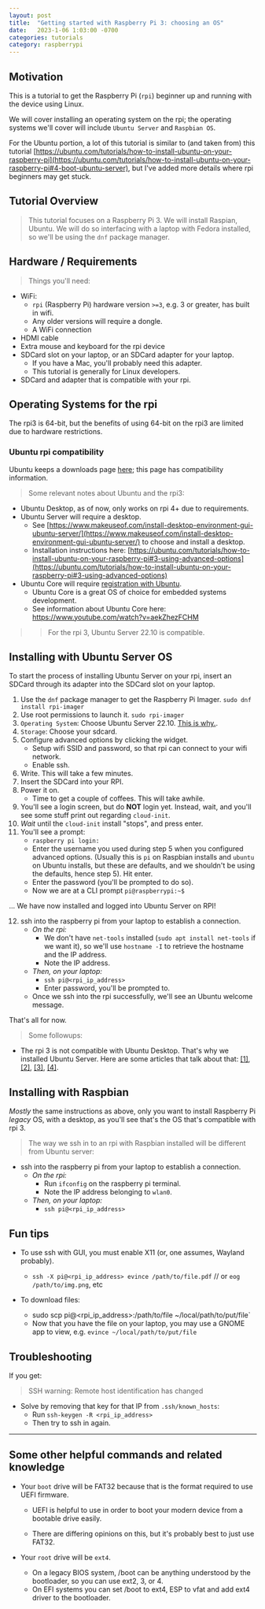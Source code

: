 ```yaml
---
layout: post
title:  "Getting started with Raspberry Pi 3: choosing an OS"
date:   2023-1-06 1:03:00 -0700
categories: tutorials
category: raspberrypi
---
```


## Motivation
This is a tutorial to get the Raspberry Pi (`rpi`) beginner up and running with the device using Linux.

We will cover installing an operating system on the rpi; the operating systems we'll cover will include `Ubuntu Server` and `Raspbian OS`.

For the Ubuntu portion, a lot of this tutorial is similar to (and taken from) this tutorial [https://ubuntu.com/tutorials/how-to-install-ubuntu-on-your-raspberry-pi](https://ubuntu.com/tutorials/how-to-install-ubuntu-on-your-raspberry-pi#4-boot-ubuntu-server), but I've added more details where rpi beginners may get stuck.

## Tutorial Overview
> This tutorial focuses on a Raspberry Pi 3. We will install Raspian, Ubuntu. We will do so interfacing with a laptop with Fedora installed, so we'll be using the `dnf` package manager.

## Hardware / Requirements

> Things you'll need:

- WiFi:
    - `rpi` (Raspberry Pi) hardware version `>=3`, e.g. 3 or greater, has built in wifi.
    - Any older versions will require a dongle.
    - A WiFi connection
- HDMI cable
- Extra mouse and keyboard for the rpi device
- SDCard slot on your laptop, or an SDCard adapter for your laptop.
    - If you have a Mac, you'll probably need this adapter.
    - This tutorial is generally for Linux developers.
- SDCard and adapter that is compatible with your rpi.

## Operating Systems for the rpi
The rpi3 is 64-bit, but the benefits of using 64-bit on the rpi3 are limited due to hardware restrictions.

### Ubuntu rpi compatibility
Ubuntu keeps a downloads page [here](https://ubuntu.com/download/raspberry-pi); this page has compatibility information.

> Some relevant notes about Ubuntu and the rpi3:

- Ubuntu Desktop, as of now, only works on rpi 4+ due to requirements.
- Ubuntu Server will require a desktop. 
    - See [https://www.makeuseof.com/install-desktop-environment-gui-ubuntu-server/](https://www.makeuseof.com/install-desktop-environment-gui-ubuntu-server/) to choose and install a desktop.
    - Installation instructions here: [https://ubuntu.com/tutorials/how-to-install-ubuntu-on-your-raspberry-pi#3-using-advanced-options](https://ubuntu.com/tutorials/how-to-install-ubuntu-on-your-raspberry-pi#3-using-advanced-options)
- Ubuntu Core will require [registration with Ubuntu](https://ubuntu.com/download/raspberry-pi-core).
    - Ubuntu Core is a great OS of choice for embedded systems development.
    - See information about Ubuntu Core here: https://www.youtube.com/watch?v=aekZhezFCHM

>> For the rpi 3, Ubuntu Server 22.10 is compatible.

## Installing with Ubuntu Server OS

To start the process of installing Ubuntu Server on your rpi, insert an SDCard through its adapter into the SDCard slot on your laptop.

1. Use the `dnf` package manager to get the Raspberry Pi Imager.
    `sudo dnf install rpi-imager`
2. Use root permissions to launch it.
    `sudo rpi-imager`
3. `Operating System`: Choose Ubuntu Server 22.10. [This is why.](https://ubuntu.com/download/raspberry-pi).
4. `Storage`: Choose your sdcard. 
5. Configure advanced options by clicking the widget. 
    - Setup wifi SSID and password, so that rpi can connect to your wifi network.
    - Enable ssh.
6. Write. This will take a few minutes.
7. Insert the SDCard into your RPI.
8. Power it on.
    - Time to get a couple of coffees. This will take awhile.
9. You'll see a login screen, but do **NOT** login yet. Instead, wait, and you'll see some stuff print out regarding `cloud-init`.
10. _Wait_ until the `cloud-init` install "stops", and press enter.
11. You'll see a prompt:
    - `raspberry pi login:`
    - Enter the username you used during step 5 when you configured advanced options. (Usually this is `pi` on Raspbian installs and `ubuntu` on Ubuntu installs, but these are defaults, and we shouldn't be using the defaults, hence step 5). Hit enter.
    - Enter the password (you'll be prompted to do so).
    - Now we are at a CLI prompt `pi@raspberrypi:~$`

... We have now installed and logged into Ubuntu Server on RPI!

12. ssh into the raspberry pi from your laptop to establish a connection.
    - _On the rpi:_
        - We don't have `net-tools` installed (`sudo apt install net-tools` if we want it), so we'll use `hostname -I` to retrieve the hostname and the IP address.
        - Note the IP address.
    - _Then, on your laptop:_
        - `ssh pi@<rpi_ip_address>`
        - Enter password, you'll be prompted to.
    - Once we ssh into the rpi successfully, we'll see an Ubuntu welcome message.

That's all for now.
> Some followups:

- The rpi 3 is not compatible with Ubuntu Desktop. That's why we installed Ubuntu Server. Here are some articles that talk about that: [[1]](https://www.makeuseof.com/install-desktop-environment-gui-ubuntu-server/), [[2]](https://www.makeuseof.com/tag/best-linux-desktop-environments/), [[3]](https://www.makeuseof.com/tag/gnome-explained-look-one-linuxs-popular-desktops/), [[4]](https://www.tomshardware.com/how-to/install-ubuntu-raspberry-pi).

## Installing with Raspbian
_Mostly_ the same instructions as above, only you want to install Raspberry Pi _legacy_ OS, with a desktop,
as you'll see that's the OS that's compatible with rpi 3.

> The way we ssh in to an rpi with Raspbian installed will be different from Ubuntu server:

- ssh into the raspberry pi from your laptop to establish a connection.
    - _On the rpi:_
        - Run `ifconfig` on the raspberry pi terminal.
        - Note the IP address belonging to `wlan0`.
    - _Then, on your laptop:_
        - `ssh pi@<rpi_ip_address>`

## Fun tips
- To use ssh with GUI, you must enable X11 (or, one assumes, Wayland probably).
    - `ssh -X pi@<rpi_ip_address> evince /path/to/file.pdf` // or `eog /path/to/img.png`, etc

- To download files:
    - sudo scp pi@<rpi_ip_address>:/path/to/file ~/local/path/to/put/file`
    - Now that you have the file on your laptop, you may use a GNOME app to view, e.g. `evince ~/local/path/to/put/file`

## Troubleshooting
If you get:
> SSH warning: Remote host identification has changed

- Solve by removing that key for that IP from `.ssh/known_hosts`:
    - Run `ssh-keygen -R <rpi_ip_address>`
    - Then try to ssh in again.

- - - -
## Some other helpful commands and related knowledge
- Your `boot` drive will be FAT32 because that is the format required to use UEFI firmware.
    - UEFI is helpful to use in order to boot your modern device from a bootable drive easily.

    - There are differing opinions on this, but it's probably best to just use FAT32.

- Your `root` drive will be `ext4`.
    - On a legacy BIOS system, /boot can be anything understood by the bootloader, so you can use ext2, 3, or 4.
    - On EFI systems you can set /boot to ext4, ESP to vfat and add ext4 driver to the bootloader.
